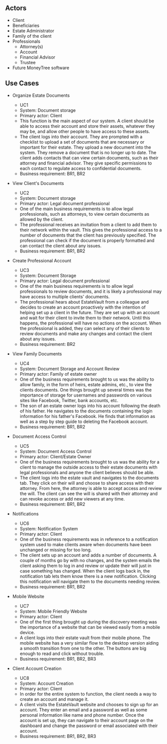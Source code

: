 ## Actors
- Client
- Beneficiaries
- Estate Administrator
- Family of the client
- Professionals
  - Attorney(s)
  - Account
  - Financial Advisor
  - Trustee
- Future MoneyTree software

## Use Cases

- Organize Estate Documents
  - UC1
  - System: Document storage
  - Primary actor: Client
  - This function is the main aspect of our system. A client should be able to access their account and store their assets, whatever they may be, and allow other people to have access to these assets.
  - The client logs into their account. They are prompted with a checklist to upload a set of documents that are necessary or important for their estate. They upload a new document into the system. They remove a document that is no longer up to date. The client adds contacts that can view certain documents, such as their attorney and financial advisor. They give specific permissions to each contact to regulate access to confidential documents.
  - Business requirement: BR1, BR2

- View Client's Documents
  - UC2
  - System: Document storage
  - Primary actor: Legal document professional
  - One of the main business requirements is to allow legal professionals, such as attorneys, to view certain documents as allowed by the client.
  - The professional receives an invitation from a client to add them to their network within the vault. This gives the professional access to a number of documents that the client has previously specified. The professional can check if the document is properly formatted and can contact the client about any issues.
  - Business requirement: BR1, BR2

- Create Professional Account
  - UC3
  - System: Document Storage
  - Primary actor: Legal document professional
  - One of the main business requirements is to allow legal professionals to review documents, and it is likely a professional may have access to multiple clients' documents.
  - The professional hears about EstateVault from a colleague and decides to create an account proactively with the intention of helping set up a client in the future.  They are set up with an account and wait for their client to invite them to their network.  Until this happens, the professional will have no actions on the account.  When the professional is added, they can select any of their clients to review documents and make any changes and contact the client about any issues.
  - Business requirement: BR2

- View Family Documents
  - UC4
  - System: Document Storage and Account Review
  - Primary actor: Family of estate owner
  - One of the business requirements brought to us was the ability to allow family, in the form of heirs, estate admins, etc., to view the clients documents. One things brought up several times was the importance of storage for usernames and passwords on various sites like Facebook, Twitter, bank accounts, etc.
  - The son of an estate owner logs into his account following the death of his father.  He navigates to the documents containing the login information for his father's Facebook.  He finds that information as well as a step by step guide to deleting the Facebook account.  
  - Business requirement: BR1, BR2

- Document Access Control
  - UC5
  - System: Document Access Control
  - Primary actor: Client/Estate Owner
  - One of the business requirements brought to us was the ability for a client to manage the outside access to their estate documents with legal professionals and anyone the client believes should be able.
  - The client logs into the estate vault and navigates to the documents tab.  They click on their will and choose to share access with their attorney.  From here, the attorney is able to accept access and review the will.  The client can see the will is shared with their attorney and can revoke access or add new viewers at any time.
  - Business requirement: BR1, BR2

- Notifications
  - UC6
  - System: Notification System
  - Primary actor: Client
  - One of the business requirements was in reference to a notification system used to make clients aware when documents have been unchanged or missing for too long.
  - The client sets up an account and adds a number of documents.  A couple of months go by with no changes, and the system emails the client asking them to log in and review or update their will just in case something has changed.  When the client logs back in, the notification tab lets them know there is a new notification.  Clicking this notification will navigate them to the documents needing review.
  - Business requirement: BR1, BR2

- Mobile Website
  - UC7
  - System: Mobile Friendly Website
  - Primary actor: Client
  - One of the first thing brought up during the discovery meeting was the importance of a website that can be viewed easily from a mobile device.
  - A client logs into their estate vault from their mobile phone.  The mobile website has a very similar flow to the desktop version aiding a smooth transition from one to the other.  The buttons are big enough to read and click without trouble.
  - Business requirement: BR1, BR2, BR3

- Client Account Creation
  - UC8
  - System: Account Creation
  - Primary actor: Client
  - In order for the entire system to function, the client needs a way to create an account and manage it.
  - A client visits the EstateVault website and chooses to sign up for an account.  They enter an email and a password as well as some personal information like name and phone number.  Once the account is set up, they can navigate to their account page on the dashboard and change the password or email associated with their account.
  - Business requirement: BR1, BR2, BR3
